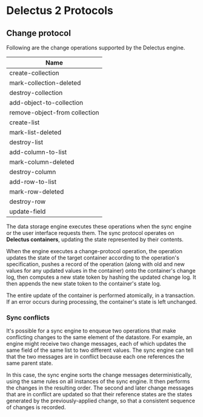 # Delectus 2 Protocols

## Change protocol

Following are the change operations supported by the Delectus
engine.

| Name                          |
|-------------------------------|
| create-collection             |
| mark-collection-deleted       |
| destroy-collection            |
| add-object-to-collection      |
| remove-object-from collection |
| create-list                   |
| mark-list-deleted             |
| destroy-list                  |
| add-column-to-list            |
| mark-column-deleted           |
| destroy-column                |
| add-row-to-list               |
| mark-row-deleted              |
| destroy-row                   |
| update-field                  |

The data storage engine executes these operations when the sync engine
or the user interface requests them. The sync protocol operates on
**Delectus containers**, updating the state represented by their
contents.

When the engine executes a change-protocol operation, the operation
updates the state of the target container according to the operation's
specification, pushes a record of the operation (along with old and
new values for any updated values in the container) onto the
container's change log, then computes a new state token by hashing the
updated change log. It then appends the new state token to the
container's state log.

The entire update of the container is performed atomically, in a
transaction. If an error occurs during processing, the container's
state is left unchanged.

### Sync conflicts

It's possible for a sync engine to enqueue two operations that make
conflicting changes to the same element of the datastore. For example,
an engine might receive two change messages, each of which updates the
same field of the same list to two different values. The sync engine
can tell that the two messages are in conflict because each one
references the same parent state.

In this case, the sync engine sorts the change messages
deterministically, using the same rules on all instances of the sync
engine. It then performs the changes in the resulting order. The
second and later change messages that are in conflict are updated so
that their reference states are the states generated by the
previously-applied change, so that a consistent sequence of changes is
recorded.

